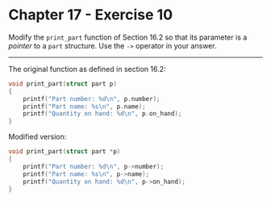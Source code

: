 # Chapter 17 - Exercise 10

Modify the `print_part` function of Section 16.2 so that its parameter is a
_pointer_ to a `part` structure.  Use the `->` operator in your answer.


---

The original function as defined in section 16.2:

```C
void print_part(struct part p)
{
    printf("Part number: %d\n", p.number);
    printf("Part name: %s\n", p.name);
    printf("Quantity on hand: %d\n", p.on_hand);
}
```

Modified version:

```C
void print_part(struct part *p)
{
    printf("Part number: %d\n", p->number);
    printf("Part name: %s\n", p->name);
    printf("Quantity on hand: %d\n", p->on_hand);
}
```
